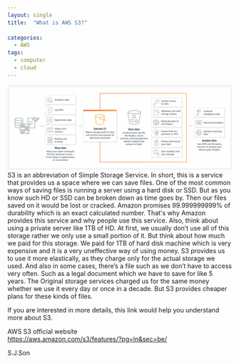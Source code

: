```yaml
---
layout: single
title:  "What is AWS S3?"

categories:
  - AWS
tags:
  - computer
  - cloud
---
```





![s3](/assets/images/s3.png)
 S3 is an abbreviation of Simple Storage Service.
 In short, this is a service that provides us a space where we can save files.
 One of the most common ways of saving files is running a server using a hard disk or SSD.
 But as you know such HD or SSD can be broken down as time goes by.
 Then our files saved on it would be lost or cracked.
 Amazon promises 99.999999999% of durability which is an exact calculated number.
 That's why Amazon provides this service and why people use this service.
 Also, think about using a private server like 1TB of HD.
 At first, we usually don’t use all of this storage rather we only use a small portion of it.
 But think about how much we paid for this storage.
 We paid for 1TB of hard disk machine which is very expensive and it is a very uneffective way of using money.
 S3 provides us to use it more elastically, as they charge only for the actual storage we used.
 And also in some cases, there’s a file such as we don’t have to access very often. Such as a legal document which we have to save for like 5 years. The Original storage services charged us for the same money whether we use it every day or once in a decade. But S3 provides cheaper plans for these kinds of files.   

 If you are interested in more details, this link would help you understand more about S3.

 AWS S3 official website    
 <https://aws.amazon.com/s3/features/?pg=ln&sec=be/>


 S.J.Son
